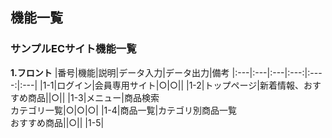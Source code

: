 ## 機能一覧
### サンプルECサイト機能一覧
**1.フロント**
|番号|機能|説明|データ入力|データ出力|備考
|:---|:---|:---|:---:|:----:|:---|
|1-1|ログイン|会員専用サイト|○|○||
|1-2|トップページ|新着情報、おすすめ商品||○||
|1-3|メニュー|商品検索<br>カテゴリ一覧|○|○|○|
|1-4|商品一覧|カテゴリ別商品一覧<br>おすすめ商品||○||
|1-5|
